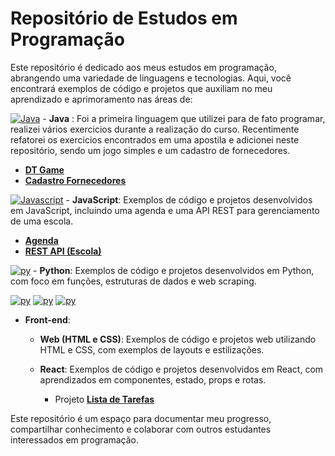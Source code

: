 # Repositório de Estudos em Programação

Este repositório é dedicado aos meus estudos em programação, abrangendo uma variedade de linguagens e tecnologias. Aqui, você encontrará exemplos de código e projetos que auxiliam no meu aprendizado e aprimoramento nas áreas de:



[![Java](https://skillicons.dev/icons?i=java&theme=light)](https://skillicons.dev) - **Java** : Foi a primeira linguagem que utilizei para de fato programar, realizei vários exercicios durante a realização do curso. Recentimente refatorei os exercicios encontrados em uma apostila e adicionei neste repositório, sendo um jogo simples e um cadastro de fornecedores.

  - [**DT Game**](java/projetos/%20JogoSimples)
  - [**Cadastro Fornecedores**](java/projetos/CadastroFornecedores)



[![Javascript](https://skillicons.dev/icons?i=javascript&theme=light)](https://skillicons.dev) - **JavaScript**: Exemplos de código e projetos desenvolvidos em JavaScript, incluindo uma agenda e uma API REST para gerenciamento de uma escola.

  - [**Agenda**](javascript/projetos/agenda)
  - [**REST API (Escola)**](javascript/projetos/rest-api)

[![py](https://skillicons.dev/icons?i=python&theme=light)](https://skillicons.dev) - **Python**: Exemplos de código e projetos desenvolvidos em Python, com foco em funções, estruturas de dados e web scraping.

[![py](https://skillicons.dev/icons?i=html&theme=light)](https://skillicons.dev) [![py](https://skillicons.dev/icons?i=css&theme=light)](https://skillicons.dev) [![py](https://skillicons.dev/icons?i=react&theme=light)](https://skillicons.dev)
- **Front-end**:

  - **Web (HTML e CSS)**: Exemplos de código e projetos web utilizando HTML e CSS, com exemplos de layouts e estilizações.

  - **React**: Exemplos de código e projetos desenvolvidos em React, com aprendizados em componentes, estado, props e rotas.
    - Projeto [**Lista de Tarefas**](https://deplylistatarefas-fabio-thierrys-projects.vercel.app/)

Este repositório é um espaço para documentar meu progresso, compartilhar conhecimento e colaborar com outros estudantes interessados em programação.

